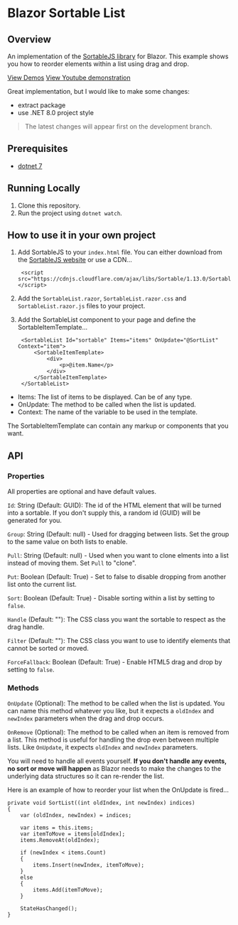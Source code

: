 # Blazor Sortable List
## Overview
An implementation of the [SortableJS library](https://sortablejs.github.io/Sortable/) for Blazor. This example shows you how to reorder elements within a list using drag and drop.

[View Demos](https://mango-flower-090e9130f.4.azurestaticapps.net/)
[View Youtube demonstration](https://www.youtube.com/watch?v=DdsD1j8a-DA)

Great implementation, but I would like to make some changes:
- extract package
- use .NET 8.0 project style

> The latest changes will appear first on the development branch.

## Prerequisites

- [dotnet 7](https://dotnet.microsoft.com/download/dotnet/7.0)

## Running Locally

1. Clone this repository.
1. Run the project using `dotnet watch`.

## How to use it in your own project

1. Add SortableJS to your `index.html` file. You can either download from the [SortableJS website](https://sortablejs.github.io/Sortable/) or use a CDN...

        <script src="https://cdnjs.cloudflare.com/ajax/libs/Sortable/1.13.0/Sortable.min.js"></script>

1. Add the `SortableList.razor`, `SortableList.razor.css` and `SortableList.razor.js` files to your project.
1. Add the SortableList component to your page and define the SortableItemTemplate...

        <SortableList Id="sortable" Items="items" OnUpdate="@SortList" Context="item">
            <SortableItemTemplate>
                <div>
                    <p>@item.Name</p>
                </div>
            </SortableItemTemplate>
        </SortableList>

- Items: The list of items to be displayed. Can be of any type.
- OnUpdate: The method to be called when the list is updated.
- Context: The name of the variable to be used in the template.

The SortableItemTemplate can contain any markup or components that you want.

## API

### Properties

All properties are optional and have default values.

`Id`: String (Default: GUID): The id of the HTML element that will be turned into a sortable. If you don't supply this, a random id (GUID) will be generated for you.

`Group`: String (Default: null) - Used for dragging between lists. Set the group to the same value on both lists to enable.

`Pull`: String (Default: null) - Used when you want to clone elments into a list instead of moving them. Set `Pull` to "clone".

`Put`: Boolean (Default: True) - Set to false to disable dropping from another list onto the current list.

`Sort`: Boolean (Default: True) - Disable sorting within a list by setting to `false`.

`Handle` (Default: ""): The CSS class you want the sortable to respect as the drag handle. 

`Filter` (Default: ""): The CSS class you want to use to identify elements that cannot be sorted or moved.

`ForceFallback`: Boolean (Default: True) - Enable HTML5 drag and drop by setting to `false`.

### Methods

`OnUpdate` (Optional): The method to be called when the list is updated. You can name this method whatever you like, but it expects a `oldIndex` and `newIndex` parameters when the drag and drop occurs.

`OnRemove` (Optional): The method to be called when an item is removed from a list. This method is useful for handling the drop even between multiple lists. Like `OnUpdate`, it expects `oldIndex` and `newIndex` parameters.

You will need to handle all events yourself. **If you don't handle any events, no sort or move will happen** as Blazor needs to make the changes to the underlying data structures so it can re-render the list. 

Here is an example of how to reorder your list when the OnUpdate is fired...

    private void SortList((int oldIndex, int newIndex) indices)
    {
        var (oldIndex, newIndex) = indices;

        var items = this.items;
        var itemToMove = items[oldIndex];
        items.RemoveAt(oldIndex);

        if (newIndex < items.Count)
        {
            items.Insert(newIndex, itemToMove);
        }
        else
        {
            items.Add(itemToMove);
        }

        StateHasChanged();
    }
